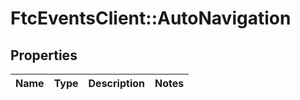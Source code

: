 # FtcEventsClient::AutoNavigation

## Properties
Name | Type | Description | Notes
------------ | ------------- | ------------- | -------------

